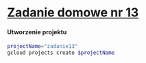 # [Zadanie domowe nr 13](https://szkolachmury.pl/google-cloud-platform-droga-architekta/tydzien-13-serverless-i-big-data/zadanie-domowe-nr-13/)

#### Utworzenie projektu
```bash
projectName="zadanie13"
gcloud projects create $projectName
```
